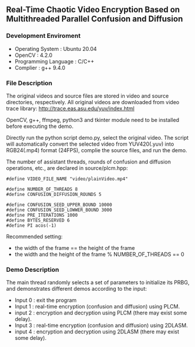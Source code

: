 ## Real-Time Chaotic Video Encryption Based on Multithreaded Parallel Confusion and Diffusion

### Development Enviroment

* Operating System : Ubuntu 20.04
* OpenCV : 4.2.0
* Programming Language : C/C++
* Complier : g++ 9.4.0

### File Description

The original videos and source files are stored in video and source directories, respectively. All original videos are downloaded from video trace library: http://trace.eas.asu.edu/yuv/index.html

OpenCV, g++, ffmpeg, python3 and tkinter module need to be installed before executing the demo. 

Directly run the python script demo.py, select the original video. The script will automatically convert the selected video from YUV420(.yuv) into RGB24(.mp4) format (24FPS), complie the source files, and run the demo.

The number of assistant threads, rounds of confusion and diffusion operations, etc., are declared in source/plcm.hpp:

```
#define VIDEO_FILE_NAME "video/plainVideo.mp4"

#define NUMBER_OF_THREADS 8
#define CONFUSION_DIFFUSION_ROUNDS 5

#define CONFUSION_SEED_UPPER_BOUND 10000
#define CONFUSION_SEED_LOWWER_BOUND 3000
#define PRE_ITERATIONS 1000
#define BYTES_RESERVED 6
#define PI acos(-1)
```

Recommended setting:

* the width of the frame == the height of the frame
* the width and the height of the frame % NUMBER_OF_THREADS == 0


### Demo Description
The main thread randomly selects a set of parameters to initialize its PRBG, and demonstrates different demos according to the input:

* Input 0 : exit the program
* Input 1 : real-time encryption (confusion and diffusion) using PLCM.
* input 2 : encryption and decryption using PLCM (there may exist some delay).
* Input 3 : real-time encryption (confusion and diffusion) using 2DLASM.
* input 4 : encryption and decryption using 2DLASM (there may exist some delay).

